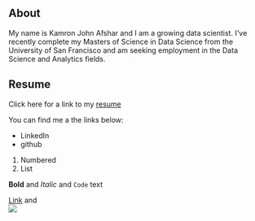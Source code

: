 ## About

My name is Kamron John Afshar and I am a growing data scientist. I've recently complete my Masters of Science in Data Science from the University of San Francisco and am seeking employment in the Data Science and Analytics fields.

## Resume

Click here for a link to my [resume](http://docs.google.com/document/d/1aUw-Ui0MzIUnfyqpYezpSOLHpyp3JgxuV7ZBIVrVvuA/edit?usp=sharing)

You can find me a the links below:
- LinkedIn
- github

1. Numbered
2. List

**Bold** and _Italic_ and `Code` text

[Link](url) and <img src="./Kamron Afshar (1)" style="display: block; margin: auto;" />
```
